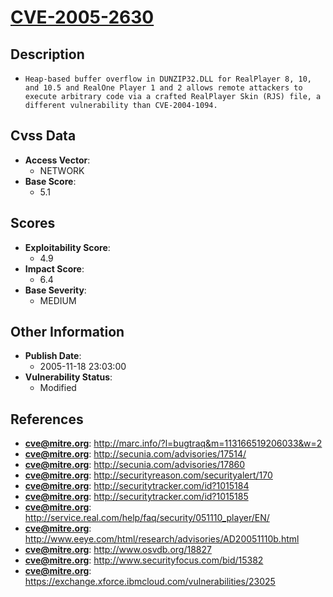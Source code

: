 
# [CVE-2005-2630](https://cve.mitre.org/cgi-bin/cvename.cgi?name=CVE-2005-2630)

## Description

- `Heap-based buffer overflow in DUNZIP32.DLL for RealPlayer 8, 10, and 10.5 and RealOne Player 1 and 2 allows remote attackers to execute arbitrary code via a crafted RealPlayer Skin (RJS) file, a different vulnerability than CVE-2004-1094.`

## Cvss Data

- **Access Vector**:
  - NETWORK
- **Base Score**:
  - 5.1

## Scores

- **Exploitability Score**:
  - 4.9
- **Impact Score**:
  - 6.4
- **Base Severity**:
  - MEDIUM

## Other Information

- **Publish Date**:
  - 2005-11-18 23:03:00
- **Vulnerability Status**:
  - Modified

## References

- **cve@mitre.org**: http://marc.info/?l=bugtraq&m=113166519206033&w=2
- **cve@mitre.org**: http://secunia.com/advisories/17514/
- **cve@mitre.org**: http://secunia.com/advisories/17860
- **cve@mitre.org**: http://securityreason.com/securityalert/170
- **cve@mitre.org**: http://securitytracker.com/id?1015184
- **cve@mitre.org**: http://securitytracker.com/id?1015185
- **cve@mitre.org**: http://service.real.com/help/faq/security/051110_player/EN/
- **cve@mitre.org**: http://www.eeye.com/html/research/advisories/AD20051110b.html
- **cve@mitre.org**: http://www.osvdb.org/18827
- **cve@mitre.org**: http://www.securityfocus.com/bid/15382
- **cve@mitre.org**: https://exchange.xforce.ibmcloud.com/vulnerabilities/23025
